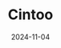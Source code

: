 ---  
layout: startup_page  
title: "Cintoo"  
id: "cintoo.com"  
permalink: "/cintoocintoo.com11042024/"  
website: "https://cintoo.com/"  
funding_round: "Series B"  
funding_amount: "€37M"  
investors: "Partech, Amavi Capital, Armilar Venture Partners"  
about: "Cintoo is a cloud-based provider of reality data management and collaboration solutions. Its SaaS platform helps organizations manage, share, and collaborate on large 3D laser scan data, transforming it into smaller, high-resolution 3D meshes for efficient use in various industries. Cintoo serves over 500 companies globally in sectors such as architecture, engineering, construction, energy, and Industry 4.0."  
markets: "Construction, Engineering, Architecture, Energy, Industry 4.0"  
hq: "Biot Sophia Antipolis, Provence-Alpes-Cote d'Azur, France"  
founded_year: "2013"  
linkedin: "https://www.linkedin.com/company/cintoo"  
twitter: "https://twitter.com/cintoocloud"  
instagram: ""  
facebook: "https://www.facebook.com/cintoo3d"  
crunchbase: "https://www.crunchbase.com/organization/cintoo3d"  
pitchbook: "https://pitchbook.com/profiles/company/231285-97"  

date_display: "04-Nov-2024"  
date: "2024-11-04"

# SEO Optimization  
meta_title: "Cintoo - Series B Funding (€37M)"  
meta_description: "Cintoo, Cintoo is a cloud-based provider of reality data management and collaboration solutions. Its SaaS platform helps organizations manage, share, and coll..."  
meta_keywords: "Cintoo, Construction, Engineering, Architecture, Energy, Industry 4.0, Series B funding"  
canonical_url: "https://startup.projectstartups.com/cintoocintoo.com11042024/"  
---